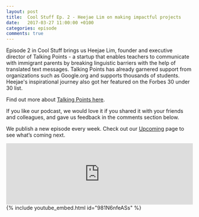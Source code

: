 ```yaml
---
layout: post
title:  Cool Stuff Ep. 2 - Heejae Lim on making impactful projects
date:   2017-03-27 11:00:00 +0100
categories: episode
comments: true
---
```


Episode 2 in Cool Stuff brings us Heejae Lim, founder and executive director of Talking Points - a startup that enables teachers to communicate with immigrant parents by breaking linguistic barriers with the help of translated text messages. Talking Points has already garnered support from organizations such as Google.org and supports thousands of students. Heejae's inspirational journey also got her featured on the Forbes 30 under 30 list.

Find out more about [Talking Points here](https://talkingpts.org).

If you like our podcast, we would love it if you shared it with your friends and colleagues, and gave us feedback in the comments section below.

We publish a new episode every week. Check out our [Upcoming](/upcoming) page to see what’s coming next.

<div id="media-wrapper">
<div id="soundcloud-embed"><iframe width="100%" height="166" scrolling="no" frameborder="no" src="https://w.soundcloud.com/player/?url=https%3A//api.soundcloud.com/tracks/314660962&amp;color=ff5500&amp;auto_play=false&amp;hide_related=false&amp;show_comments=true&amp;show_user=true&amp;show_reposts=false"></iframe></div>
<div id="youtube-embed">{% include youtube_embed.html id="981N6nfeASs" %}</div> 
</div>

